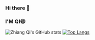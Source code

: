 ### Hi there 👋 
### I'M QI😄
![Zhiang Qi's GitHub stats](https://github-readme-stats.vercel.app/api?username=qza36&show_icons=true&theme=dracula)
[![Top Langs](https://github-readme-stats.vercel.app/api/top-langs/?username=qza36)](https://github.com/anuraghazra/github-readme-stats)
<!--
**qza36/qza36** is a ✨ _special_ ✨ repository because its `README.md` (this file) appears on your GitHub profile.

Here are some ideas to get you started:

- 🔭 I’m currently working on ...
- 🌱 I’m currently learning ...
- 👯 I’m looking to collaborate on ...
- 🤔 I’m looking for help with ...
- 💬 Ask me about ...
- 📫 How to reach me: ...
- 😄 Pronouns: ...
- ⚡ Fun fact: ...
-->

